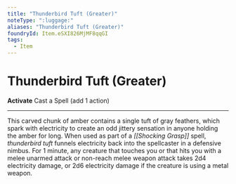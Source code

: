 ```yaml
---
title: "Thunderbird Tuft (Greater)"
noteType: ":luggage:"
aliases: "Thunderbird Tuft (Greater)"
foundryId: Item.eSXI826MjMF8qqGI
tags:
  - Item
---
```


# Thunderbird Tuft (Greater)

**Activate** Cast a Spell (add 1 action)

* * *

This carved chunk of amber contains a single tuft of gray feathers, which spark with electricity to create an odd jittery sensation in anyone holding the amber for long. When used as part of a _[[Shocking Grasp]]_ spell, _thunderbird tuft_ funnels electricity back into the spellcaster in a defensive nimbus. For 1 minute, any creature that touches you or that hits you with a melee unarmed attack or non-reach melee weapon attack takes 2d4 electricity damage, or 2d6 electricity damage if the creature is using a metal weapon.
